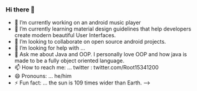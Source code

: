 ### Hi there 👋


- 🔭 I’m currently working on an android music player
- 🌱 I’m currently learning material design guidelines that help developers create modern beautiful User Interfaces.
- 👯 I’m looking to collaborate on open source android projects.
- 🤔 I’m looking for help with ...
- 💬 Ask me about Java and OOP. I personally love OOP and how java is made to be a fully object oriented language.
- 📫 How to reach me: ... twitter : twitter.com/Root15341200
- 😄 Pronouns: ... he/him
- ⚡ Fun fact: ... the sun is 109 times wider than Earth.
-->
